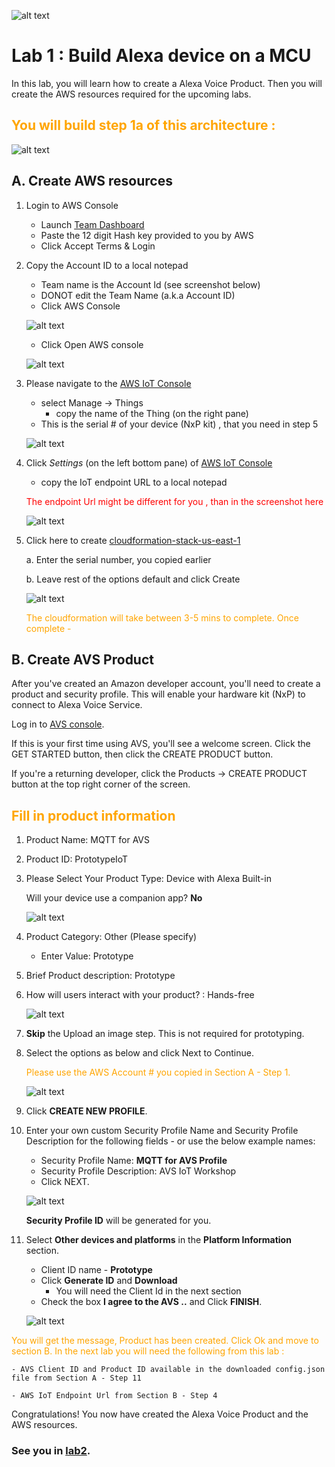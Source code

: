 ![alt text](../images/aws_logo.png)

# Lab 1 : Build Alexa device on a MCU

In this lab, you will learn how to create a Alexa Voice Product. Then you will create the AWS resources required for the upcoming labs. 

## <span style="color:orange"> You will build step 1a of this architecture :</span>
![alt text](../images/arch-1a.png)

## A.  Create AWS resources 

1. Login to AWS Console 
    -   Launch [Team Dashboard](https://dashboard.eventengine.run/dashboard)
    - Paste the 12 digit Hash key provided to you by AWS 
    - Click Accept Terms & Login

2. Copy the Account ID to a local notepad
    - Team name is the Account Id (see screenshot below)
    - DONOT edit the Team Name (a.k.a Account ID)
    - Click AWS Console 
 

    ![alt text](../images/account.png)
    
    - Click Open AWS console

    ![alt text](../images/awsconsole.png)

3. Please navigate to the [AWS IoT Console](https://console.aws.amazon.com/iot/) 

    - select Manage -> Things 
        - copy the name of the Thing (on the right pane)
    - This is the serial # of your device (NxP kit) , that you need in step 5 

    ![alt text](../images/thing.png)
    
3. Click *Settings* (on the left bottom pane) of [AWS IoT Console](https://console.aws.amazon.com/iot/)             
    - copy the IoT endpoint URL to a local notepad

    <font color="red">The endpoint Url might be different for you , than in the screenshot here</font>

    ![alt text](../images/iotendpoint.png)

4. Click here to create [cloudformation-stack-us-east-1](https://console.aws.amazon.com/cloudformation/home?region=us-east-1#/stacks/create/review?stackName=reinventavsmqtt&templateURL=https://s3.amazonaws.com/alexa-reinvent/avs-iot-cfn.yaml)
    
    a. Enter the serial number, you copied earlier

    b. Leave rest of the options default and click Create

    ![alt text](../images/cfn.png)

    <span style="color:orange">The cloudformation will take between 3-5 mins to complete. Once complete - </span>

## B. Create AVS Product  

After you've created an Amazon developer account, you'll need to create a product and security profile. This will enable your hardware kit (NxP) to connect to Alexa Voice Service.

Log in to [AVS console](https://developer.amazon.com/alexa/console/avs/home). 

If this is your first time using AVS, you'll see a welcome screen. Click the GET STARTED button, then click the CREATE PRODUCT button.

If you're a returning developer, click the Products -> CREATE PRODUCT button at the top right corner of the screen.

## <span style="color:orange"> Fill in product information</span>

1. Product Name: MQTT for AVS 

2. Product ID: PrototypeIoT

3. Please Select Your Product Type: Device with Alexa Built-in

    Will your device use a companion app?  **No**

    ![alt text](../images/avs1.png)

4. Product Category: Other (Please specify)
    - Enter Value: Prototype

5. Brief Product description: Prototype

6. How will users interact with your product? : Hands-free

    ![alt text](../images/avs2.png)

7. **Skip** the Upload an image step. This is not required for prototyping.

8. Select the options as below and click Next to Continue.

    <span style="color:orange">Please use the AWS Account # you copied in Section A - Step 1.</span>

    ![alt text](../images/avs3.png)

9. Click **CREATE NEW PROFILE**.


10. Enter your own custom Security Profile Name and Security Profile Description for the following fields - or use the below example names:
    - Security Profile Name: **MQTT for AVS Profile**
    - Security Profile Description: AVS IoT Workshop
    - Click NEXT.

    ![alt text](../images/avs4.png)

    **Security Profile ID** will be generated for you.

11. Select **Other devices and platforms** in the **Platform Information** section.

    - Client ID name -  **Prototype**
    - Click **Generate ID** and **Download**
        -  You will need the Client Id in the next section
    - Check the box **I agree to the AVS ..** and Click **FINISH**.

    ![alt text](../images/otherdevicesplatforms2.png)

<span style="color:orange">You will get the message, Product has been created. Click Ok and move to section B.</span>
    <font color="orange">In the next lab you will need the following from this lab : </font>
    
    - AVS Client ID and Product ID available in the downloaded config.json file from Section A - Step 11

    - AWS IoT Endpoint Url from Section B - Step 4

Congratulations! You now have created the Alexa Voice Product and the AWS resources. 

### See you in [lab2](./lab2.md). 



